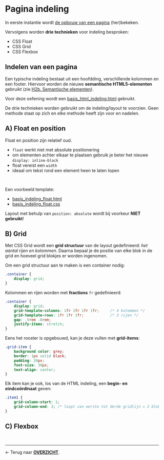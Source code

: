 # Pagina indeling

In eerste instantie wordt [de opbouw van een pagina](#indelen-van-een-pagina) (her)bekeken. 

Vervolgens worden **drie technieken** voor indeling besproken:
* CSS Float
* CSS Grid
* CSS Flexbox

## Indelen van een pagina

Een typische indeling bestaat uit een hoofdding, verschillende kolommen en een footer. Hiervoor worden de nieuwe **semantische HTML5-elementen** gebruikt (zie [H2b. Semantische elementen](./H2b.%20Semantische%20elementen.md)).

Voor deze oefening wordt een [basis_html_indeling.html](./HTML_templates/basis_html_indeling.html) gebruikt.

De drie technieken worden gebruikt om de indeling/layout te voorzien. Geen methode staat op zich en elke methode heeft zijn voor en nadelen. 

## A) Float en position

Float en position zijn relatief oud. 
* `float` werkt niet met absolute positionering
* om elementen achter elkaar te plaatsen gebruik je beter het nieuwe `display: inline-block`
* float vereist een `width`
* ideaal om tekst rond een element heen te laten lopen

<br>

Een voorbeeld template:
* [basis_indeling_float.html](./CSS_templates/basis_indeling_float.html)
* [basis_indeling_float.css](./CSS_templates/basis_indeling_float.css)

Layout met behulp van `position: absolute` wordt bij voorkeur **NIET gebruikt**!

## B) Grid

Met CSS Grid wordt een **grid structuur** van de layout gedefinieerd: *het aantal rijen en kolommen*. Daarna bepaal je de positie van elke blok in de grid en hoeveel grid blokjes er worden ingenomen.

Om een grid structuur aan te maken is een container nodig:

```css
.container {
    display: grid;
}
```

Kolommen en rijen worden met **fractions** `fr` gedefinieerd:

```css
.container {
    display: grid;
    grid-template-columns: 1fr 1fr 1fr 1fr;     /* 4 kolommen */
    grid-template-rows: 1fr 1fr 1fr;            /* 3 rijen */
    gap: .5rem .8rem;
    justify-items: stretch;
}
```

Eens het rooster is opgebouwd, kan je deze vullen met **grid-items**:

```css
.grid-item {
    background color: grey;
    border: 1px solid black;
    padding: 20px;
    font-size: 30px;
    text-align: center;
}
```

Elk item kan je ook, los van de HTML indeling, een **begin- en eindcoördinaat** geven:

```css
.item1 {
    grid-column-start: 1;
    grid-column-end: 3; /* loopt van eerste tot derde gridlijn = 2 blokken */
}
```

## C) Flexbox

<br>

---

&larr; Terug naar [**OVERZICHT**](./README.md#overview).